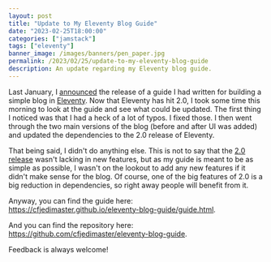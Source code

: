 ```yaml
---
layout: post
title: "Update to My Eleventy Blog Guide"
date: "2023-02-25T18:00:00"
categories: ["jamstack"]
tags: ["eleventy"]
banner_image: /images/banners/pen_paper.jpg
permalink: /2023/02/25/update-to-my-eleventy-blog-guide
description: An update regarding my Eleventy blog guide.
---
```


Last January, I [announced](https://www.raymondcamden.com/2022/01/19/a-guide-to-building-a-blog-in-eleventy) the release of a guide I had written for building a simple blog in [Eleventy](https://11ty.dev). Now that Eleventy has hit 2.0, I took some time this morning to look at the guide and see what could be updated. The first thing I noticed was that I had a heck of a lot of typos. I fixed those. I then went through the two main versions of the blog (before and after UI was added) and updated the dependencies to the 2.0 release of Eleventy. 

That being said, I didn't do anything else. This is not to say that the [2.0 release](https://www.11ty.dev/blog/eleventy-v2/) wasn't lacking in new features, but as my guide is meant to be as simple as possible, I wasn't on the lookout to add any new features if it didn't make sense for the blog. Of course, one of the big features of 2.0 is a big reduction in dependencies, so right away people will benefit from it. 

Anyway, you can find the guide here: <https://cfjedimaster.github.io/eleventy-blog-guide/guide.html>.

And you can find the repository here: <https://github.com/cfjedimaster/eleventy-blog-guide>.

Feedback is always welcome!